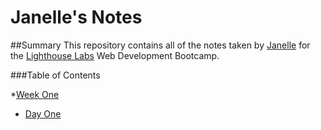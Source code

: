 # Janelle's Notes
##Summary
This repository contains all of the notes taken by [Janelle](https://github.com/janellec19) for the [Lighthouse 
Labs](https://www.lighthouselabs.ca/) Web Development Bootcamp. 

###Table of Contents

*[Week One](/Week_1)  
* [Day One](Day_1)